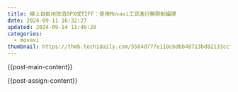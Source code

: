 ```yaml
---
title: 線上自由地改造DPX成TIFF：使用Movavi工具進行無限制編譯
date: 2024-09-11 16:32:27
updated: 2024-09-14 11:46:28
categories:
  - movavi
thumbnail: https://thmb.techidaily.com/5584d777e110cbdbb48713bd82133ccfd2417ed4baa291781cd47c73ffc42e1f.jpeg
---
```


{{post-main-content}}

<ins class="adsbygoogle"
     style="display:block"
     data-ad-format="autorelaxed"
     data-ad-client="ca-pub-7571918770474297"
     data-ad-slot="1223367746"></ins>

{{post-assign-content}}

<ins class="adsbygoogle"
     style="display:block"
     data-ad-client="ca-pub-7571918770474297"
     data-ad-slot="8358498916"
     data-ad-format="auto"
     data-full-width-responsive="true"></ins>
